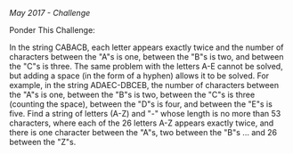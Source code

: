 *May 2017 - Challenge*

Ponder This Challenge:

In the string CABACB, each letter appears exactly twice and the number of characters between the "A"s is one, between the "B"s is two, and between the "C"s is three.
The same problem with the letters A-E cannot be solved, but adding a space (in the form of a hyphen) allows it to be solved.
For example, in the string ADAEC-DBCEB, the number of characters between the "A"s is one, between the "B"s is two, between the "C"s is three (counting the space), between the "D"s is four, and between the "E"s is five.
Find a string of letters (A-Z) and "-" whose length is no more than 53 characters, where each of the 26 letters A-Z appears exactly twice, and there is one character between the "A"s, two between the "B"s ... and 26 between the "Z"s.

